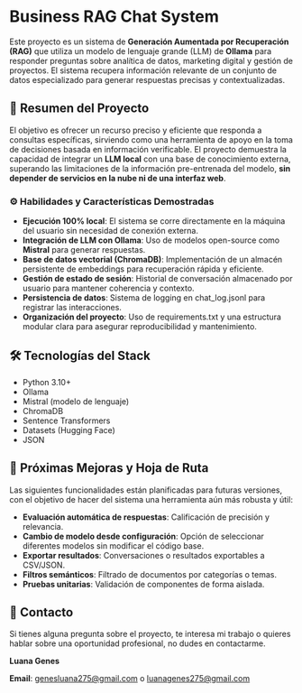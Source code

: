 # Business RAG Chat System
Este proyecto es un sistema de **Generación Aumentada por Recuperación (RAG)** que utiliza un modelo de lenguaje grande (LLM) de **Ollama** para responder preguntas sobre analítica de datos, marketing digital y gestión de proyectos.
El sistema recupera información relevante de un conjunto de datos especializado para generar respuestas precisas y contextualizadas.
## 🎯 Resumen del Proyecto
El objetivo es ofrecer un recurso preciso y eficiente que responda a consultas específicas, sirviendo como una herramienta de apoyo en la toma de decisiones basada en información verificable.
El proyecto demuestra la capacidad de integrar un **LLM local** con una base de conocimiento externa, superando las limitaciones de la información pre-entrenada del modelo, **sin depender de servicios en la nube ni de una interfaz web**.
### ⚙️ Habilidades y Características Demostradas
- **Ejecución 100% local**: El sistema se corre directamente en la máquina del usuario sin necesidad de conexión externa.
- **Integración de LLM con Ollama**: Uso de modelos open-source como **Mistral** para generar respuestas.
- **Base de datos vectorial (ChromaDB)**: Implementación de un almacén persistente de embeddings para recuperación rápida y eficiente.
- **Gestión de estado de sesión**: Historial de conversación almacenado por usuario para mantener coherencia y contexto.
- **Persistencia de datos**: Sistema de logging en chat_log.jsonl para registrar las interacciones.
- **Organización del proyecto**: Uso de requirements.txt y una estructura modular clara para asegurar reproducibilidad y mantenimiento.
## 🛠️ Tecnologías del Stack
- Python 3.10+
- Ollama
- Mistral (modelo de lenguaje)
- ChromaDB
- Sentence Transformers
- Datasets (Hugging Face)
- JSON
## 🔮 Próximas Mejoras y Hoja de Ruta
Las siguientes funcionalidades están planificadas para futuras versiones, con el objetivo de hacer del sistema una herramienta aún más robusta y útil:
- **Evaluación automática de respuestas**: Calificación de precisión y relevancia.
- **Cambio de modelo desde configuración**: Opción de seleccionar diferentes modelos sin modificar el código base.
- **Exportar resultados**: Conversaciones o resultados exportables a CSV/JSON.
- **Filtros semánticos**: Filtrado de documentos por categorías o temas.
- **Pruebas unitarias**: Validación de componentes de forma aislada.
## 🤝 Contacto
Si tienes alguna pregunta sobre el proyecto, te interesa mi trabajo o quieres hablar sobre una oportunidad profesional, no dudes en contactarme.

**Luana Genes**

**Email**: genesluana275@gmail.com o luanagenes275@gmail.com
